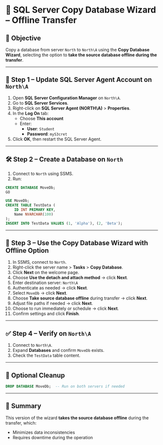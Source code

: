
# 🧪 SQL Server Copy Database Wizard – Offline Transfer

## 🎯 Objective

Copy a database from server `North` to `North\A` using the **Copy Database Wizard**, selecting the option to **take the source database offline during the transfer**.

---

## 🔐 Step 1 – Update SQL Server Agent Account on `North\A`

1. Open **SQL Server Configuration Manager** on `North\A`.
2. Go to **SQL Server Services**.
3. Right-click on **SQL Server Agent (NORTH\A)** > **Properties**.
4. In the **Log On** tab:
   - Choose **This account**
   - Enter:
     - **User**: `Student`
     - **Password**: `myS3cret`
5. Click **OK**, then restart the SQL Server Agent.

---

## 🛠️ Step 2 – Create a Database on `North`

1. Connect to `North` using SSMS.
2. Run:

```sql
CREATE DATABASE MoveDb;
GO

USE MoveDb;
CREATE TABLE TestData (
    ID INT PRIMARY KEY,
    Name NVARCHAR(100)
);
INSERT INTO TestData VALUES (1, 'Alpha'), (2, 'Beta');
```

---

## 🧙 Step 3 – Use the Copy Database Wizard with Offline Option

1. In SSMS, connect to `North`.
2. Right-click the server name > **Tasks** > **Copy Database**.
3. Click **Next** on the welcome page.
4. Choose **Use the detach and attach method** → click **Next**.
5. Enter destination server: `North\A`
6. Authenticate as needed → click **Next**.
7. Select `MoveDb` → click **Next**.
8. Choose **Take source database offline** during transfer → click **Next**.
9. Adjust file paths if needed → click **Next**.
10. Choose to run immediately or schedule → click **Next**.
11. Confirm settings and click **Finish**.

---

## ✅ Step 4 – Verify on `North\A`

1. Connect to `North\A`.
2. Expand **Databases** and confirm `MoveDb` exists.
3. Check the `TestData` table content.

---

## 🧼 Optional Cleanup

```sql
DROP DATABASE MoveDb;  -- Run on both servers if needed
```

---

## 📝 Summary

This version of the wizard **takes the source database offline** during the transfer, which:

- Minimizes data inconsistencies
- Requires downtime during the operation
